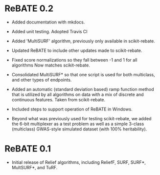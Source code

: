 # ReBATE 0.2

* Added documentation with mkdocs.

* Added unit testing. Adopted Travis CI

* Added 'MultiSURF' algorithm, previously only available in scikit-rebate.

* Updated ReBATE to include other updates made to scikit-rebate. 

* Fixed score normalizations so they fall between -1 and 1 for all algorithms Now matches scikit-rebate.

* Consolidated MultiSURF* so that one script is used for both multiclass, and other types of endpoints. 

* Added an automatic (standard deviation based) ramp function method that is utilized by all algorithms on data with a mix of discrete and continuous features. Taken from scikit-rebate.

* Included steps to support operation of ReBATE in Windows. 

* Beyond what was previously used for testing scikit-rebate, we added the 6-bit multiplexer as a test problem as well as a simple 3-class (multiclass) GWAS-style simulated dataset (with 100% heritability). 

# ReBATE 0.1

* Initial release of Relief algorithms, including ReliefF, SURF, SURF*, MultSURF*, and TuRF.
